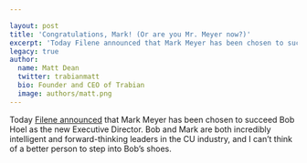 ```yaml
---

layout: post
title: 'Congratulations, Mark! (Or are you Mr. Meyer now?)'
excerpt: 'Today Filene announced that Mark Meyer has been chosen to succeed Bob Hoel as the new Executive Director.  Bob and Mark are both incredibly intelligent and forward-thinking leaders in the CU industry, and I can&#8217;t think of a better person to step into Bob&#8217;s shoes.'
legacy: true
author:
  name: Matt Dean
  twitter: trabianmatt
  bio: Founder and CEO of Trabian
  image: authors/matt.png
---
```


<p>Today <a href="http://filene.org/blog/post/filene-names-mark-meyer-new-executive-director">Filene announced</a> that Mark Meyer has been chosen to succeed Bob Hoel as the new Executive Director.  Bob and Mark are both incredibly intelligent and forward-thinking leaders in the CU industry, and I can&#8217;t think of a better person to step into Bob&#8217;s shoes.</p>
